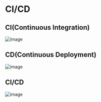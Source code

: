 # CI/CD

## CI(Continuous Integration)
![image](https://user-images.githubusercontent.com/80312713/152519122-7c180b44-0350-4281-864c-5b6c7f70825a.png)

## CD(Continuous Deployment)
![image](https://user-images.githubusercontent.com/80312713/152519222-34d28baf-28d8-47e1-964e-8a139c4059a3.png)

## CI/CD
![image](https://user-images.githubusercontent.com/80312713/152519182-f4f16809-d960-4ade-a3da-c16b149b5d35.png)
